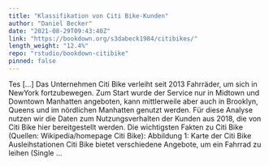 ```yaml
---
title: "Klassifikation von Citi Bike-Kunden"
author: "Daniel Becker"
date: "2021-08-29T09:43:40Z"
link: "https://bookdown.org/s3dabeck1984/citibikes/"
length_weight: "12.4%"
repo: "rstudio/bookdown-citibike"
pinned: false
---
```


Tes [...] Das Unternehmen Citi Bike verleiht seit 2013 Fahrräder, um sich in NewYork fortzubewegen. Zum Start wurde der Service nur in Midtown und Downtown Manhatten angeboten, kann mittlerweile aber auch in Brooklyn, Queens und im nördlichen Manhatten genutzt werden. Für diese Analyse nutzen wir die Daten zum Nutzungsverhalten der Kunden aus 2018, die von Citi Bike hier bereitgestellt werden. Die wichtigsten Fakten zu Citi Bike (Quellen: Wikipedia/homepage Citi Bike): Abbildung 1: Karte der Citi Bike Ausleihstationen Citi Bike bietet verschiedene Angebote, um ein Fahrrad zu leihen (Single ...
